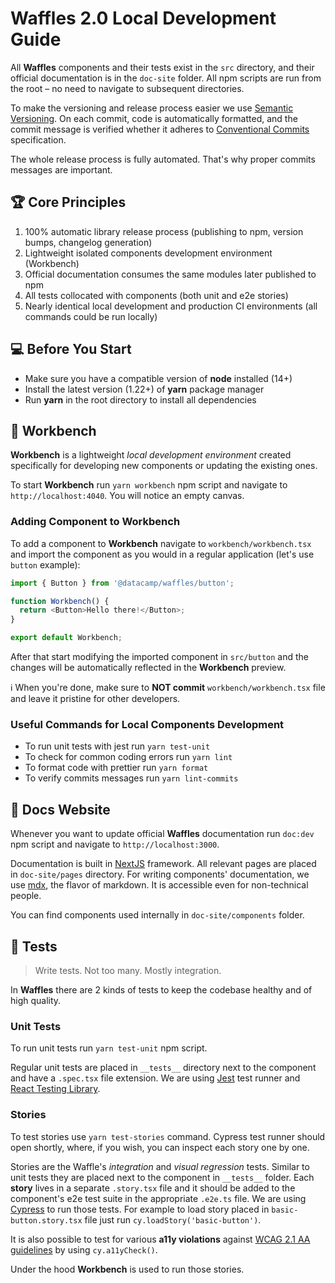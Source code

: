 # Waffles 2.0 Local Development Guide

All **Waffles** components and their tests exist in the `src` directory, and their official documentation is in the `doc-site` folder. All npm scripts are run from the root – no need to navigate to subsequent directories.

To make the versioning and release process easier we use [Semantic Versioning](https://semver.org/). On each commit, code is automatically formatted, and the commit message is verified whether it adheres to [Conventional Commits](https://www.conventionalcommits.org/en/v1.0.0/) specification.

The whole release process is fully automated. That's why proper commits messages are important.

## 🏆 Core Principles

1. 100% automatic library release process (publishing to npm, version bumps, changelog generation)
2. Lightweight isolated components development environment (Workbench)
3. Official documentation consumes the same modules later published to npm
4. All tests collocated with components (both unit and e2e stories)
5. Nearly identical local development and production CI environments (all commands could be run locally)

## 💻 Before You Start

- Make sure you have a compatible version of **node** installed (14+)
- Install the latest version (1.22+) of **yarn** package manager
- Run **yarn** in the root directory to install all dependencies

## 🔧 Workbench

**Workbench** is a lightweight _local development environment_ created specifically for developing new components or updating the existing ones.

To start **Workbench** run `yarn workbench` npm script and navigate to `http://localhost:4040`. You will notice an empty canvas.

### Adding Component to Workbench

To add a component to **Workbench** navigate to `workbench/workbench.tsx` and import the component as you would in a regular application (let's use `button` example):

```js
import { Button } from '@datacamp/waffles/button';

function Workbench() {
  return <Button>Hello there!</Button>;
}

export default Workbench;
```

After that start modifying the imported component in `src/button` and the changes will be automatically reflected in the **Workbench** preview.

ℹ️ When you're done, make sure to **NOT commit** `workbench/workbench.tsx` file and leave it pristine for other developers.

### Useful Commands for Local Components Development

- To run unit tests with jest run `yarn test-unit`
- To check for common coding errors run `yarn lint`
- To format code with prettier run `yarn format`
- To verify commits messages run `yarn lint-commits`

## 📄 Docs Website

Whenever you want to update official **Waffles** documentation run `doc:dev` npm script and navigate to `http://localhost:3000`.

Documentation is built in [NextJS](https://nextjs.org/docs) framework. All relevant pages are placed in `doc-site/pages` directory. For writing components' documentation, we use [mdx](https://mdxjs.com/), the flavor of markdown. It is accessible even for non-technical people.

You can find components used internally in `doc-site/components` folder.

## 🧪 Tests

> Write tests. Not too many. Mostly integration.

In **Waffles** there are 2 kinds of tests to keep the codebase healthy and of high quality.

### Unit Tests

To run unit tests run `yarn test-unit` npm script.

Regular unit tests are placed in `__tests__` directory next to the component and have a `.spec.tsx` file extension. We are using [Jest](https://jestjs.io/docs/getting-started) test runner and [React Testing Library](https://testing-library.com/docs/react-testing-library/intro/).

### Stories

To test stories use `yarn test-stories` command. Cypress test runner should open shortly, where, if you wish, you can inspect each story one by one.

Stories are the Waffle's _integration_ and _visual regression_ tests. Similar to unit tests they are placed next to the component in `__tests__` folder. Each **story** lives in a separate `.story.tsx` file and it should be added to the component's e2e test suite in the appropriate `.e2e.ts` file. We are using [Cypress](https://docs.cypress.io/) to run those tests. For example to load story placed in `basic-button.story.tsx` file just run `cy.loadStory('basic-button')`.

It is also possible to test for various **a11y violations** against [WCAG 2.1 AA guidelines](https://www.w3.org/TR/WCAG21/) by using `cy.a11yCheck()`.

Under the hood **Workbench** is used to run those stories.
